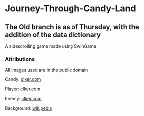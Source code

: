 # Journey-Through-Candy-Land

## The Old branch is as of Thursday, with the addition of the data dictionary

A sidescrolling game made using SwinGame


### Attributions

All images used are in the public domain

Candy: <a href="http://www.clker.com/clipart-candy-icon.html">clker.com</a>

Player: <a href="http://www.clker.com/clipart-super-hero-red-cape-1.html">clker.com</a>

Enemy: <a href="http://www.clker.com/clipart-candy-corn-people.html">clker.com</a>

Background: <a href="https://commons.wikimedia.org/wiki/File:Plain-M%26Ms-Pile.jpg">wikipedia</a>
